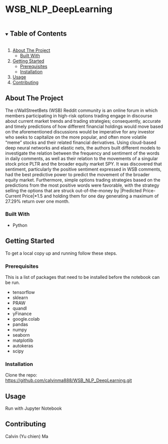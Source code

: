 # WSB_NLP_DeepLearning

<!-- TABLE OF CONTENTS -->
<details open="open">
  <summary><h2 style="display: inline-block">Table of Contents</h2></summary>
  <ol>
    <li>
      <a href="#about-the-project">About The Project</a>
      <ul>
        <li><a href="#built-with">Built With</a></li>
      </ul>
    </li>
    <li>
      <a href="#getting-started">Getting Started</a>
      <ul>
        <li><a href="#prerequisites">Prerequisites</a></li>
        <li><a href="#installation">Installation</a></li>
      </ul>
    </li>
    <li><a href="#usage">Usage</a></li>
    <li><a href="#contributing">Contributing</a></li>
  </ol>
</details>


<!-- ABOUT THE PROJECT -->
## About The Project
The r/WallStreetBets (WSB) Reddit community is an online forum in which members participating in high-risk options trading engage in discourse about current market trends and trading strategies; consequently, accurate and timely predictions of how different financial holdings would move based on the aforementioned discussions would be imperative for any investor who seeks to capitalize on the more popular, and often more volatile “meme” stocks and their related financial derivatives. Using cloud-based deep neural networks and elastic nets, the authors built different models to investigate the relation between the frequency and sentiment of the words in daily comments, as well as their relation to the movements of a singular stock price PLTR and the broader equity market SPY. It was discovered that sentiment, particularly the positive sentiment expressed in WSB comments, had the best predictive power to predict the movement of the broader equity market. Furthermore, simple options trading strategies based on the predictions from the most positive words were favorable, with the strategy selling the options that are struck out-of-the-money by |Predicted Price-Current Price|*1.5 and holding them for one day generating a maximum of 27.29% return over one month.


### Built With

* []()Python


<!-- GETTING STARTED -->
## Getting Started

To get a local copy up and running follow these steps.

### Prerequisites

This is a list of packages that need to be installed before the notebook can be run.
* tensorflow
* sklearn
* PRAW
* quandl
* yFinance
* google.colab
* pandas
* numpy
* seaborn
* matplotlib
* autokeras
* scipy


### Installation

Clone the repo: https://github.com/calvinma888/WSB_NLP_DeepLearning.git
   

<!-- USAGE EXAMPLES -->
## Usage

Run with Jupyter Notebook


<!-- CONTRIBUTING -->
## Contributing

Calvin (Yu chien) Ma
